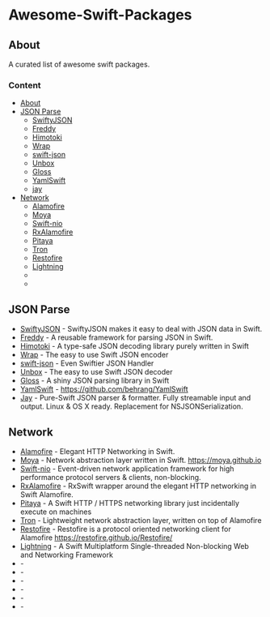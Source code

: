 # Awesome-Swift-Packages


## About
 A curated list of awesome swift packages. 
 
### Content
- [About](#about)
- [JSON Parse](#json-parse)
  - [SwiftyJSON](#json-parse)
  - [Freddy](#json-parse)
  - [Himotoki](#json-parse)
  - [Wrap](#json-parse)
  - [swift-json](#json-parse-json)
  - [Unbox](#json-parse)
  - [Gloss](#json-parse)
  - [YamlSwift](#json-parse)
  - [jay](#json-parse)
- [Network](#network)
  - [Alamofire](#network)
  - [Moya](#network)
  - [Swift-nio](#network)
  - [RxAlamofire](#network)
  - [Pitaya](#network)
  - [Tron](#network)
  - [Restofire](#network)
  - [Lightning](#network)
  - [](#network)
  - [](#network)
  

## JSON Parse

* [SwiftyJSON](https://github.com/SwiftyJSON/SwiftyJSON) - SwiftyJSON makes it easy to deal with JSON data in Swift.
* [Freddy](https://github.com/bignerdranch/Freddy) - A reusable framework for parsing JSON in Swift.
* [Himotoki](https://github.com/ikesyo/Himotoki) - A type-safe JSON decoding library purely written in Swift
* [Wrap](https://github.com/JohnSundell/Wrap) - The easy to use Swift JSON encoder
* [swift-json](https://github.com/dankogai/swift-json) - Even Swiftier JSON Handler
* [Unbox](https://github.com/JohnSundell/Unbox) - The easy to use Swift JSON decoder
* [Gloss](https://github.com/hkellaway/Gloss) - A shiny JSON parsing library in Swift
* [YamlSwift](https://github.com/behrang/YamlSwift) - https://github.com/behrang/YamlSwift
* [Jay](https://github.com/dantoml/Jay) - Pure-Swift JSON parser & formatter. Fully streamable input and output. Linux & OS X ready. Replacement for NSJSONSerialization.

## Network 

* [Alamofire](https://github.com/Alamofire/Alamofire) - Elegant HTTP Networking in Swift.
* [Moya](https://github.com/Moya/Moya) - Network abstraction layer written in Swift. https://moya.github.io
* [Swift-nio](https://github.com/apple/swift-nio) - Event-driven network application framework for high performance protocol servers & clients, non-blocking.
* [RxAlamofire](https://github.com/RxSwiftCommunity/RxAlamofire) - RxSwift wrapper around the elegant HTTP networking in Swift Alamofire.
* [Pitaya](https://github.com/johnlui/Pitaya) - A Swift HTTP / HTTPS networking library just incidentally execute on machines
* [Tron](https://github.com/MLSDev/TRON) - Lightweight network abstraction layer, written on top of Alamofire
* [Restofire](https://github.com/Restofire/Restofire) - Restofire is a protocol oriented networking client for Alamofire https://restofire.github.io/Restofire/
* [Lightning](https://github.com/skylab-inc/Lightning) - A Swift Multiplatform Single-threaded Non-blocking Web and Networking Framework
* []() - 
* []() - 
* []() - 
* []() - 
* []() - 
* []() - 

